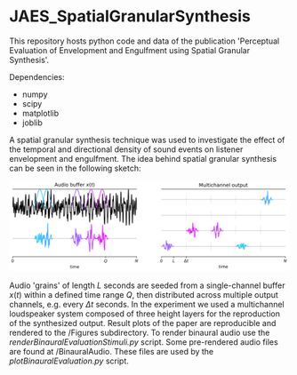 # JAES_SpatialGranularSynthesis
This repository hosts python code and data of the publication 'Perceptual Evaluation of Envelopment and Engulfment using Spatial Granular Synthesis'.

Dependencies:
* numpy
* scipy
* matplotlib
* joblib

A spatial granular synthesis technique was used to investigate the effect of the temporal and directional density of sound events on listener envelopment and engulfment. The idea behind spatial granular synthesis can be seen in the following sketch:

<img src="/Figures/SGS/SGS_sketch.PNG" alt="drawing" width="800"/>

Audio 'grains' of length $L$ seconds are seeded from a single-channel buffer $x(t)$ within a defined time range $Q$, then distributed across multiple output channels, e.g. every $\Delta t$ seconds. In the experiment we used a multichannel loudspeaker system composed of three height layers for the reproduction of the synthesized output. Result plots of the paper are reproducible and rendered to the /Figures subdirectory. To render binaural audio use the *renderBinauralEvaluationStimuli.py* script. Some pre-rendered audio files are found at /BinauralAudio. These files are used by the *plotBinauralEvaluation.py* script.
